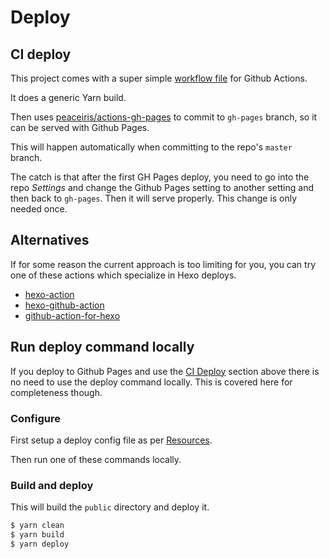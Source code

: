 # Deploy


## CI deploy

This project comes with a super simple [workflow file](/.github/workflows/main.yml) for Github Actions.

It does a generic Yarn build.

Then uses [peaceiris/actions-gh-pages](https://github.com/peaceiris/actions-gh-pages) to commit to `gh-pages` branch, so it can be served with Github Pages.

This will happen automatically when committing to the repo's `master` branch.

The catch is that after the first GH Pages deploy, you need to go into the repo _Settings_ and change the Github Pages setting to another setting and then back to `gh-pages`. Then it will serve properly. This change is only needed once.


## Alternatives

If for some reason the current approach is too limiting for you, you can try one of these actions which specialize in Hexo deploys.

- [hexo-action](https://github.com/marketplace/actions/hexo-action)
- [hexo-github-action](https://github.com/marketplace/actions/hexo-github-action)
- [github-action-for-hexo](https://github.com/marketplace/actions/github-action-for-hexo)


## Run deploy command locally

If you deploy to Github Pages and use the [CI Deploy](#ci-deploy) section above there is no need to use the deploy command locally. This is covered here for completeness though.


### Configure

First setup a deploy config file as per [Resources](resources.md#deploy).

Then run one of these commands locally.

### Build and deploy

This will build the `public` directory and deploy it.

```sh
$ yarn clean
$ yarn build
$ yarn deploy
```
